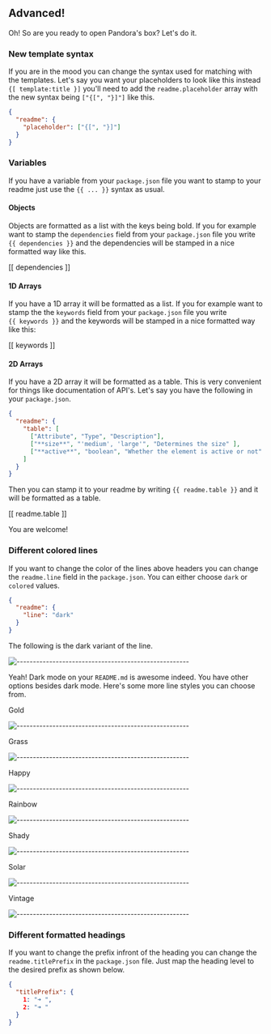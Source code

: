 ## Advanced!

Oh! So are you ready to open Pandora's box? Let's do it.

### New template syntax

If you are in the mood you can change the syntax used for matching with the templates. Let's say you want your placeholders to look like this instead `{[ template:title }]` you'll need to add the `readme.placeholder` array with the new syntax being `["{[", "}]"]` like this.


```json
{
  "readme": {
    "placeholder": ["{[", "}]"]
  }
}
```

### Variables

If you have a variable from your `package.json` file you want to stamp to your readme just use the `{{ ... }}` syntax as usual.

#### Objects

Objects are formatted as a list with the keys being bold. If you for example want to stamp the `dependencies` field from your `package.json` file you write `{{ dependencies }}` and the dependencies will be stamped in a nice formatted way like this.

[[ dependencies ]]


#### 1D Arrays

If you have a 1D array it will be formatted as a list. If you for example want to stamp the the `keywords` field from your `package.json` file you write `{{ keywords }}` and the keywords will be stamped in a nice formatted way like this:

[[ keywords ]]

#### 2D Arrays

If you have a 2D array it will be formatted as a table. This is very convenient for things like documentation of API's. Let's say you have the following in your `package.json`.

```json
{
  "readme": {
    "table": [
      ["Attribute", "Type", "Description"],
      ["**size**", "'medium', 'large'", "Determines the size" ],
      ["**active**", "boolean", "Whether the element is active or not" ]
    ]
  }
}
```

Then you can stamp it to your readme by writing `{{ readme.table }}` and it will be formatted as a table.

[[ readme.table ]]

You are welcome!

### Different colored lines

If you want to change the color of the lines above headers you can change the `readme.line` field in the `package.json`. You can either choose `dark` or `colored` values.

```json
{
  "readme": {
    "line": "dark"
  }
}
```

The following is the dark variant of the line.

![-----------------------------------------------------](https://raw.githubusercontent.com/andreasbm/readme/master/assets/lines/dark.png)

Yeah! Dark mode on your `README.md` is awesome indeed. You have other options besides dark mode. Here's some more line styles you can choose from.

Gold

![-----------------------------------------------------](https://raw.githubusercontent.com/andreasbm/readme/master/assets/lines/gold.png)

Grass

![-----------------------------------------------------](https://raw.githubusercontent.com/andreasbm/readme/master/assets/lines/grass.png)

Happy

![-----------------------------------------------------](https://raw.githubusercontent.com/andreasbm/readme/master/assets/lines/happy.png)

Rainbow

![-----------------------------------------------------](https://raw.githubusercontent.com/andreasbm/readme/master/assets/lines/rainbow.png)

Shady

![-----------------------------------------------------](https://raw.githubusercontent.com/andreasbm/readme/master/assets/lines/shady.png)

Solar

![-----------------------------------------------------](https://raw.githubusercontent.com/andreasbm/readme/master/assets/lines/solar.png)

Vintage

![-----------------------------------------------------](https://raw.githubusercontent.com/andreasbm/readme/master/assets/lines/vintage.png)

### Different formatted headings

If you want to change the prefix infront of the heading you can change the `readme.titlePrefix` in the `package.json` file. Just map the heading level to the desired prefix as shown below.

```json
{
  "titlePrefix": {
    1: "➜ ",
    2: "➜ "
  }
}
```
